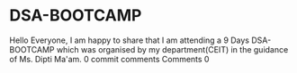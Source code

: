 
# DSA-BOOTCAMP
Hello Everyone,
I am happy to share that I am attending a 9 Days DSA-BOOTCAMP which was organised by my department(CEIT) in the guidance of Ms. Dipti Ma'am.
0 commit comments
Comments
0
